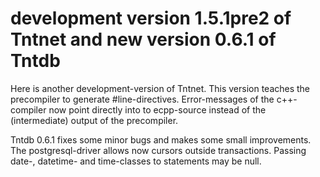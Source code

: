 development version 1.5.1pre2 of Tntnet and new version 0.6.1 of Tntdb
======================================================================


Here is another development-version of Tntnet. This version teaches the
precompiler to generate #line-directives. Error-messages of the c++-compiler
now point directly into to ecpp-source instead of the (intermediate) output of the
precompiler.


Tntdb 0.6.1 fixes some minor bugs and makes some small improvements.
The postgresql-driver allows now cursors outside transactions. Passing
date-, datetime- and time-classes to statements may be null.

